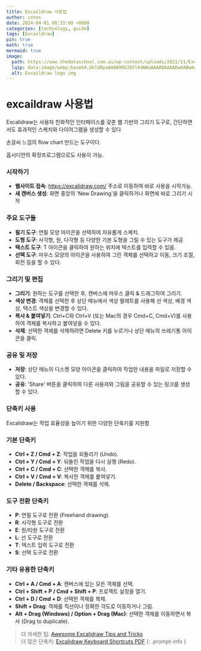 ```yaml
---
title: Excaildraw 사용법
author: cotes
date: 2024-04-01 08:33:00 +0800
categories: [technology, guide]
tags: [Excaildraw]
pin: true
math: true
mermaid: true
image:
  path: https://www.thedataschool.com.au/wp-content/uploads/2021/11/Excalidraw-1080x669.png
  lqip: data:image/webp;base64,UklGRpoAAABXRUJQVlA4WAoAAAAQAAAADwAABwAAQUxQSDIAAAARL0AmbZurmr57yyIiqE8oiG0bejIYEQTgqiDA9vqnsUSI6H+oAERp2HZ65qP/VIAWAFZQOCBCAAAA8AEAnQEqEAAIAAVAfCWkAALp8sF8rgRgAP7o9FDvMCkMde9PK7euH5M1m6VWoDXf2FkP3BqV0ZYbO6NA/VFIAAAA
  alt: Excaildraw logo img 
---
```



# excaildraw 사용법

Excalidraw는 사용자 친화적인 인터페이스를 갖춘 웹 기반의 그리기 도구로, 간단하면서도 효과적인 스케치와 다이어그램을 생성할 수 있다 

손글씨 느낌의 flow chart 만드는 도구이다.

옵시디언의 확장프로그램으로도 사용이 가능.

### **시작하기**

- **웹사이트 접속**: https://excalidraw.com/ 주소로 이동하여 바로 사용을 시작가능.
- **새 캔버스 생성**: 화면 중앙의 'New Drawing'을 클릭하거나 화면에 바로 그리기 시작

### **주요 도구들**

- **필기 도구**: 연필 모양 아이콘을 선택하여 자유롭게 스케치.
- **도형 도구**: 사각형, 원, 다각형 등 다양한 기본 도형을 그릴 수 있는 도구가 제공
- **텍스트 도구**: T 아이콘을 클릭하여 원하는 위치에 텍스트를 입력할 수 있음.
- **선택 도구**: 마우스 모양의 아이콘을 사용하여 그린 객체를 선택하고 이동, 크기 조절, 회전 등을 할 수 있다.

### **그리기 및 편집**

- **그리기**: 원하는 도구를 선택한 후, 캔버스에 마우스 클릭 & 드래그하여 그리기.
- **색상 변경**: 객체를 선택한 후 상단 메뉴에서 색상 팔레트를 사용해 선 색상, 배경 색상, 텍스트 색상을 변경할 수 있다.
- **복사 & 붙여넣기**: Ctrl+C와 Ctrl+V (또는 Mac의 경우 Cmd+C, Cmd+V)를 사용하여 객체를 복사하고 붙여넣을 수 있다.
- **삭제**: 선택한 객체를 삭제하려면 Delete 키를 누르거나 상단 메뉴의 쓰레기통 아이콘을 클릭.

### **공유 및 저장**

- **저장**: 상단 메뉴의 디스켓 모양 아이콘을 클릭하여 작업한 내용을 파일로 저장할 수 있다.
- **공유**: 'Share' 버튼을 클릭하여 다른 사용자와 그림을 공유할 수 있는 링크를 생성할 수 있다.

### **단축키 사용**

Excalidraw는 작업 효율성을 높이기 위한 다양한 단축키를 지원함 

### **기본 단축키**

- **Ctrl + Z / Cmd + Z**: 작업을 되돌리기 (Undo).
- **Ctrl + Y / Cmd + Y**: 되돌린 작업을 다시 실행 (Redo).
- **Ctrl + C / Cmd + C**: 선택한 객체를 복사.
- **Ctrl + V / Cmd + V**: 복사한 객체를 붙여넣기.
- **Delete / Backspace**: 선택한 객체를 삭제.

### **도구 전환 단축키**

- **P**: 연필 도구로 전환 (Freehand drawing).
- **R**: 사각형 도구로 전환
- **E**: 원/타원 도구로 전환
- **L**: 선 도구로 전환
- **T**: 텍스트 입력 도구로 전환
- **S**: 선택 도구로 전환

### **기타 유용한 단축키**

- **Ctrl + A / Cmd + A**: 캔버스에 있는 모든 객체를 선택.
- **Ctrl + Shift + P / Cmd + Shift + P**: 프로젝트 설정을 열기.
- **Ctrl + D / Cmd + D**: 선택한 객체를 복제.
- **Shift + Drag**: 객체를 직선이나 정확한 각도로 이동하거나 그림.
- **Alt + Drag (Windows) / Option + Drag (Mac)**: 선택한 객체를 이동하면서 복사 (Drag to duplicate).  


> 더 자세한 팁: [Awesome Excalidraw Tips and Tricks](https://csswolf.com/awesome-excalidraw-tips-and-tricks/)     
> 더 많은 단축키: [Excalidraw Keyboard Shortcuts PDF](https://csswolf.com/excalidraw-keyboard-shortcuts-pdf/)
{: .prompt-info }
